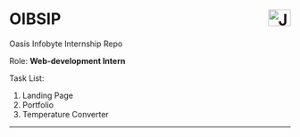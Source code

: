 # OIBSIP  <a href="https://www.linkedin.com/in/janvi-choudhary-68a199225/" target="blank"><img align="right" src="https://raw.githubusercontent.com/rahuldkjain/github-profile-readme-generator/master/src/images/icons/Social/linked-in-alt.svg" alt="Janvi Choudhary" height="30" width="40" /></a>
Oasis Infobyte Internship Repo 

<p align="">Role: <b>Web-development Intern</b> </p>
Task List:
<ol>
  <li>Landing Page</li>
  <li>Portfolio</li>
  <li>Temperature Converter</li>
</ol>
<hr>
<!-- filled form on 5-sep'23
paid 59 
-->
